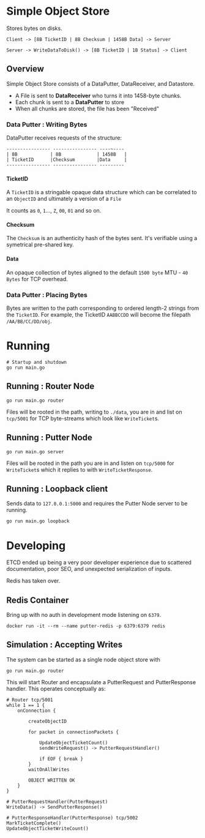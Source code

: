 # Simple Object Store

Stores bytes on disks.

```
Client -> [8B TicketID | 8B Checksum | 1458B Data] -> Server

Server -> WriteDataToDisk() -> [8B TicketID | 1B Status] -> Client
```

## Overview

Simple Object Store consists of a DataPutter, DataReceiver, and Datastore.

* A File is sent to **DataReceiver** who turns it into 1458-byte chunks.
* Each chunk is sent to a **DataPutter** to store
* When all chunks are stored, the file has been "Received"

### Data Putter : Writing Bytes

DataPutter receives requests of the structure:

```
---------------- ---------------- ----~----
| 8B            | 8B             | 1458B   |
| TicketID      |Checksum        |Data     |
---------------- ---------------- ---------
```

#### TicketID

A `TicketID` is a stringable opaque data structure which can be correlated to an `ObjectID` and ultimately a version of a `File`

It counts as `0`, `1`..., `Z`, `00`, `01` and so on.

#### Checksum

The `Checksum` is an authenticity hash of the bytes sent. It's verifiable using a symetrical pre-shared key.

#### Data

An opaque collection of bytes aligned to the default `1500 byte` MTU - `40 Bytes` for TCP overhead.

### Data Putter : Placing Bytes

Bytes are written to the path corresponding to ordered length-2 strings from the `TicketID`. For example, the TicketID `AABBCCDD` will become the filepath `/AA/BB/CC/DD/obj`.

# Running

```
# Startup and shutdown
go run main.go
```

## Running : Router Node

```
go run main.go router
```

Files will be rooted in the path, writing to `./data`, you are in and list on `tcp/5001` for TCP byte-streams which look like `WriteTicket`s.

## Running : Putter Node

```
go run main.go server
```

Files will be rooted in the path you are in and listen on `tcp/5000` for `WriteTicket`s which it replies to with `WriteTicketResponse`.

## Running : Loopback client

Sends data to `127.0.0.1:5000` and requires the Putter Node server to be running.

```
go run main.go loopback
```

# Developing

ETCD ended up being a very poor developer experience due to scattered documentation, poor SEO, and unexpected serialization of inputs.

Redis has taken over.

## Redis Container

Bring up with no auth in development mode listening on `6379`.
```
docker run -it --rm --name putter-redis -p 6379:6379 redis
```

## Simulation : Accepting Writes

The system can be started as a single node object store with

```
go run main.go router
```

This will start Router and encapsulate a PutterRequest and PutterResponse handler. This operates conceptually as:

```
# Router tcp/5001
while 1 == 1 {
    onConnection {

        createObjectID

        for packet in connectionPackets {

            UpdateObjectTicketCount()
            sendWriteRequest() -> PutterRequestHandler()
            
            if EOF { break }
        }
        waitOnAllWrites
        
        OBJECT WRITTEN OK
    }
}

# PutterRequestHandler(PutterRequest)
WriteData() -> SendPutterResponse()

# PutterResponseHandler(PutterResponse) tcp/5002
MarkTicketComplete()
UpdateObjectTicketWriteCount()
```